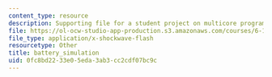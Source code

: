 ```yaml
---
content_type: resource
description: Supporting file for a student project on multicore programming.
file: https://ol-ocw-studio-app-production.s3.amazonaws.com/courses/6-189-multicore-programming-primer-january-iap-2007/0fc8bd2233e05eda3ab3cc2cdf07bc9c_battery_simulation.swf
file_type: application/x-shockwave-flash
resourcetype: Other
title: battery_simulation
uid: 0fc8bd22-33e0-5eda-3ab3-cc2cdf07bc9c
---
```

